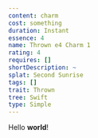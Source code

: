 ```yaml
---
content: charm
cost: something
duration: Instant
essence: 4
name: Thrown e4 Charm 1
rating: 4
requires: []
shortDescription: ~
splat: Second Sunrise
tags: []
trait: Thrown
tree: Swift
type: Simple
---
```


Hello **world**!
